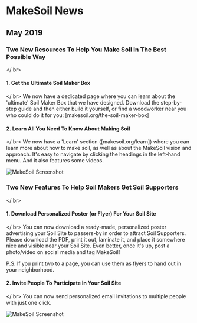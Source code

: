 # MakeSoil News

## May 2019

### Two New Resources To Help You Make Soil In The Best Possible Way
</ br>
#### 1. Get the Ultimate Soil Maker Box
</ br>
We now have a dedicated page where you can learn about the 'ultimate' Soil Maker Box that we have designed. Download the step-by-step guide and then either build it yourself, or find a woodworker near you who could do it for you: [makesoil.org/the-soil-maker-box]

#### 2. Learn All You Need To Know About Making Soil
</ br>
We now have a 'Learn' section ([makesoil.org/learn]) where you can learn more about how to make soil, as well as about the MakeSoil vision and approach. It's easy to navigate by clicking the headings in the left-hand menu. And it also features some videos.

![MakeSoil Screenshot](https://raw.githubusercontent.com/MakeSoil/public-pages/master/images/2-new-features.png)


### Two New Features To Help Soil Makers Get Soil Supporters
</ br>
#### 1. Download Personalized Poster (or Flyer) For Your Soil Site
</ br>
You can now download a ready-made, personalized poster advertising your Soil Site to passers-by in order to attract Soil Supporters. Please download the PDF, print it out, laminate it, and place it somewhere nice and visible near your Soil Site. Even better, once it's up, post a photo/video on social media and tag MakeSoil!

P.S. If you print two to a page, you can use them as flyers to hand out in your neighborhood.

#### 2. Invite People To Participate In Your Soil Site
</ br>
You can now send personalized email invitations to multiple people with just one click.


![MakeSoil Screenshot](https://raw.githubusercontent.com/MakeSoil/public-pages/master/images/2-new-features.png)
